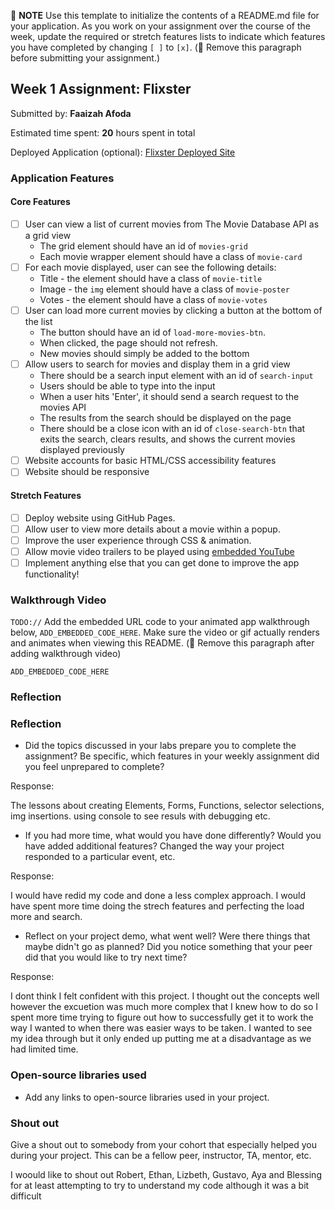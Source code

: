📝 **NOTE** Use this template to initialize the contents of a README.md file for your application. As you work on your assignment over the course of the week, update the required or stretch features lists to indicate which features you have completed by changing `[ ]` to `[x]`. (🚫 Remove this paragraph before submitting your assignment.)

## Week 1 Assignment: Flixster

Submitted by: **Faaizah Afoda**

Estimated time spent: **20** hours spent in total

Deployed Application (optional): [Flixster Deployed Site](ADD_LINK_HERE)

### Application Features

#### Core Features

- [ ] User can view a list of current movies from The Movie Database API as a grid view
  - The grid element should have an id of `movies-grid`
  - Each movie wrapper element should have a class of `movie-card`
- [ ] For each movie displayed, user can see the following details:
  - Title - the element should have a class of `movie-title`
  - Image - the `img` element should have a class of `movie-poster`
  - Votes - the element should have a class of `movie-votes`
- [ ] User can load more current movies by clicking a button at the bottom of the list
  - The button should have an id of `load-more-movies-btn`.
  - When clicked, the page should not refresh.
  - New movies should simply be added to the bottom
- [ ] Allow users to search for movies and display them in a grid view
  - There should be a search input element with an id of `search-input`
  - Users should be able to type into the input
  - When a user hits 'Enter', it should send a search request to the movies API
  - The results from the search should be displayed on the page
  - There should be a close icon with an id of `close-search-btn` that exits the search, clears results, and shows the current movies displayed previously
- [ ] Website accounts for basic HTML/CSS accessibility features
- [ ] Website should be responsive

#### Stretch Features

- [ ] Deploy website using GitHub Pages.
- [ ] Allow user to view more details about a movie within a popup.
- [ ] Improve the user experience through CSS & animation.
- [ ] Allow movie video trailers to be played using [embedded YouTube](https://support.google.com/youtube/answer/171780?hl=en)
- [ ] Implement anything else that you can get done to improve the app functionality!

### Walkthrough Video

`TODO://` Add the embedded URL code to your animated app walkthrough below, `ADD_EMBEDDED_CODE_HERE`. Make sure the video or gif actually renders and animates when viewing this README. (🚫 Remove this paragraph after adding walkthrough video)

`ADD_EMBEDDED_CODE_HERE`

### Reflection


### Reflection

- Did the topics discussed in your labs prepare you to complete the assignment? Be specific, which features in your weekly assignment did you feel unprepared to complete?

Response: 

The lessons about creating Elements, Forms, Functions, selector selections, img insertions. using console to see resuls with debugging etc. 



- If you had more time, what would you have done differently? Would you have added additional features? Changed the way your project responded to a particular event, etc.

Response:

I would have redid my code and done a less complex approach. I would have spent more time doing the strech features and perfecting the load more and search.
  
- Reflect on your project demo, what went well? Were there things that maybe didn't go as planned? Did you notice something that your peer did that you would like to try next time?


Response:

I dont think I felt confident with this project. I thought out the concepts well however the excuetion was much more complex that I knew how to do so I spent more time trying to figure out how to successfully get it to work the way I wanted to when there was easier ways to be taken. I wanted to see my idea through but it only ended up putting me at a disadvantage as we had limited time. 




### Open-source libraries used

- Add any links to open-source libraries used in your project.

### Shout out

Give a shout out to somebody from your cohort that especially helped you during your project. This can be a fellow peer, instructor, TA, mentor, etc.


I woould like to shout out Robert, Ethan, Lizbeth, Gustavo, Aya and Blessing for at least attempting to try to understand my code although it was a bit difficult 
